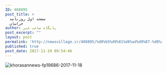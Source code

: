 ```yaml
---
ID: 408895
post_title: >
  صفحه اول روزنامه
  خراسان
author: پایگاه صاحب خبر
post_excerpt: ""
layout: post
permalink: 'http://newsvillage.ir/408895/%d8%b5%d9%81%d8%ad%d9%87-%d8%a7%d9%88%d9%84-%d8%b1%d9%88%d8%b2%d9%86%d8%a7%d9%85%d9%87-%d8%ae%d8%b1%d8%a7%d8%b3%d8%a7%d9%86-2/'
published: true
post_date: 2017-11-19 09:54:46
---
```

<img src="http://sahebkhabar.ir/download?f=2017/11/18/4/631212.jpg" alt="khorasannews-fp19686-2017-11-18">